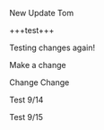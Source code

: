 New Update
Tom


+++test+++


Testing changes again!

Make a change

Change Change

Test 9/14


Test 9/15
